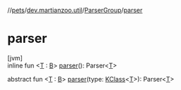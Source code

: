 //[pets](../../../index.md)/[dev.martianzoo.util](../index.md)/[ParserGroup](index.md)/[parser](parser.md)

# parser

[jvm]\
inline fun &lt;[T](parser.md) : [B](index.md)&gt; [parser](parser.md)(): Parser&lt;[T](parser.md)&gt;

abstract fun &lt;[T](parser.md) : [B](index.md)&gt; [parser](parser.md)(type: [KClass](https://kotlinlang.org/api/latest/jvm/stdlib/kotlin.reflect/-k-class/index.html)&lt;[T](parser.md)&gt;): Parser&lt;[T](parser.md)&gt;
